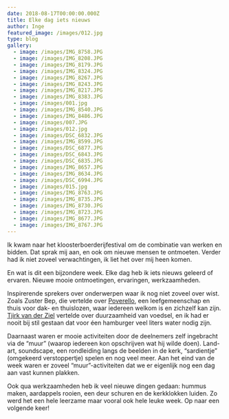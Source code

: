 ```yaml
---
date: 2018-08-17T00:00:00.000Z
title: Elke dag iets nieuws
author: Inge
featured_image: /images/012.jpg
type: blog
gallery:
  - image: /images/IMG_8758.JPG
  - image: /images/IMG_8208.JPG
  - image: /images/IMG_8179.JPG
  - image: /images/IMG_8324.JPG
  - image: /images/IMG_8267.JPG
  - image: /images/IMG_8243.JPG
  - image: /images/IMG_8217.JPG
  - image: /images/IMG_8383.JPG
  - image: /images/001.jpg
  - image: /images/IMG_8540.JPG
  - image: /images/IMG_8486.JPG
  - image: /images/007.JPG
  - image: /images/012.jpg
  - image: /images/DSC_6832.JPG
  - image: /images/IMG_8599.JPG
  - image: /images/DSC_6877.JPG
  - image: /images/DSC_6843.JPG
  - image: /images/DSC_6835.JPG
  - image: /images/IMG_8657.JPG
  - image: /images/IMG_8634.JPG
  - image: /images/DSC_6994.JPG
  - image: /images/015.jpg
  - image: /images/IMG_8763.JPG
  - image: /images/IMG_8735.JPG
  - image: /images/IMG_8730.JPG
  - image: /images/IMG_8723.JPG
  - image: /images/IMG_8677.JPG
  - image: /images/IMG_8767.JPG
---
```


Ik kwam naar het kloosterboerderijfestival om de combinatie van werken en bidden. Dat sprak mij aan, en ook om nieuwe mensen te ontmoeten. Verder had ik niet zoveel verwachtingen, ik liet het over mij heen komen.

En wat is dit een bijzondere week. Elke dag heb ik iets nieuws geleerd of ervaren. Nieuwe mooie ontmoetingen, ervaringen, werkzaamheden.

Inspirerende sprekers over onderwerpen waar ik nog niet zoveel over wist. Zoals Zuster Bep, die vertelde over [Poverello](http://poverello.be/wps/index.php/nl/), een leefgemeenschap en thuis voor dak- en thuislozen, waar iedereen welkom is en zichzelf kan zijn. [Tjirk van der Ziel](/tjirk) vertelde over duurzaamheid van voedsel, en ik had er nooit bij stil gestaan dat voor éen hamburger veel liters water nodig zijn.  

Daarnaast waren er mooie activiteiten door de deelnemers zelf ingebracht via de “muur” (waarop iedereen kon opschrijven wat hij wilde doen). Land-art, soundscape, een rondleiding langs de beelden in de kerk, “sardientje” (omgekeerd verstoppertje) spelen en nog veel meer. Aan het eind van de week waren er zoveel “muur”-activiteiten dat we er eigenlijk nog een dag aan vast kunnen plakken.

Ook qua werkzaamheden heb ik veel nieuwe dingen gedaan: hummus maken, aardappels rooien, een deur schuren en de kerkklokken luiden. Zo werd het een hele leerzame maar vooral ook hele leuke week. Op naar een volgende keer!
